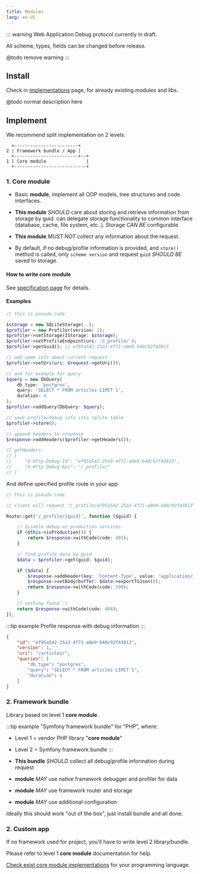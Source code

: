 ```yaml
---
title: Modules
lang: en-US
---
```


::: warning
Web Application Debug protocol currently in draft. <Badge text="v0.1" type="warn" />

All scheme, types, fields can be changed before release.

@todo remove warning
:::

## Install

Check in [implementations](/implementations/) page, for already existing
modules and libs.

@todo normal description here

## Implement

We recommend split implementation on 2 levels:

```
  +------------------------+
2 | Framework bundle / App |
  +------------------------+--+
1 | Core module               |
  +---------------------------+
```

### 1. Core module

- Basic **module**, implement all OOP models, tree structures
and code interfaces.

- **This module** *SHOULD* care about storing and retrieve information from storage by guid. can delegate storage functionality to common interface (database, cache, file system, etc..). Storage *CAN BE* configurable.

- **This module** *MUST NOT* collect any information about the request.

- By default, if no debug/profile information is provided, and `store()` method is called, only `scheme version` and request `guid` *SHOULD BE* saved to storage.

#### How to write core module

See [specification page](/docs/specifications/#server-side) for details.

#### Examples

```php
// this is pseudo code

$storage = new SQLiteStorage(..);
$profiler = new Profiler(version: 1);
$profiler->setStorage(IStorage: $storage);
$profiler->setProfileEndpoint(uri: '/_profile/');
$profiler->getGuid(); // ef95a542-25a3-4f71-a0e9-640c92f43813

// add some info about current request
$profiler->setUri(uri: $request->getUri());

// and for example for query
$query = new DbQuery(
    db_type: 'postgres',
    query: 'SELECT * FROM articles LIMIT 1',
    duration: 4
);
$profiler->addQuery(DbQuery: $query);

// save profile/debug info into sqlite table
$profiler->store();

// append headers to response
$response->addHeaders($profiler->getHeaders());

// getHeaders:
// [
//     "X-Http-Debug-Id": "ef95a542-25a3-4f71-a0e9-640c92f43813",
//     "X-Http-Debug-Api": "/_profile/"
// ]
```

And define specified profile route in your app:

```php
// this is pseudo code

// client will request "/_profile/ef95a542-25a3-4f71-a0e9-640c92f43813"

Route::get('/_profile/{guid}', function ($guid) {

    // disable debug on production services
    if ($this->isProduction()) {
        return $response->withCode(code: 403);
    }

    // find profile data by guid
    $data = $profiler->get(guid: $guid);

    if ($data) {
        $response->addHeader(key: 'Content-Type', value: 'application/json');
        $response->setBody(buffer: $data->exportToJson());
        return $response->withCode(code: 200);
    }

    // nothing found :(
    return $response->withCode(code: 404);
});
```

:::tip example
Profile response with debug information
:::

```json
{
    "id": "ef95a542-25a3-4f71-a0e9-640c92f43813",
    "version": 1,
    "uri": "/articles/",
    "queries": [
        "db_type": "postgres",
        "query": "SELECT * FROM articles LIMIT 1",
        "duration": 4
    ]
}
```

### 2. Framework bundle

Library based on level 1 **core module**.

:::tip example
"Symfony framework bundle" for "PHP", where:
- Level 1 = vendor PHP library "**core module**"
- Level 2 = Symfony framework bundle
:::

- **This bundle** *SHOULD* collect all debug/profile information during request
- **module** *MAY* use native framework debugger and profiler for data
- **module** *MAY* use framework router and storage
- **module** *MAY* use additional configuration

Ideally this should work "out of the box", just install bundle and all done.

### 2. Custom app

If no framework used for project, you'll have to write level 2
library/bundle.

Please refer to level 1 **core module** documentation for help.

[Check exist core module implementations](/implementations/) for your programming
language.
